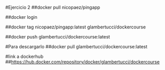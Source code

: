 #Ejercicio 2
##docker pull nicopaez/pingapp

##docker login

##docker tag nicopaez/pingapp:latest glambertucci/dockercourse

##docker push glambertucci/dockercourse:latest


#Para descargarlo
##docker pull glambertucci/dockercourse:latest

#link a dockerhub
##https://hub.docker.com/repository/docker/glambertucci/dockercourse
